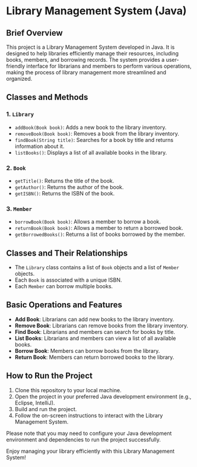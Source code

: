 # Library Management System (Java)

## Brief Overview

This project is a Library Management System developed in Java. It is designed to help libraries efficiently manage their resources, including books, members, and borrowing records. The system provides a user-friendly interface for librarians and members to perform various operations, making the process of library management more streamlined and organized.

## Classes and Methods

### 1. `Library`

- `addBook(Book book)`: Adds a new book to the library inventory.
- `removeBook(Book book)`: Removes a book from the library inventory.
- `findBook(String title)`: Searches for a book by title and returns information about it.
- `listBooks()`: Displays a list of all available books in the library.

### 2. `Book`

- `getTitle()`: Returns the title of the book.
- `getAuthor()`: Returns the author of the book.
- `getISBN()`: Returns the ISBN of the book.

### 3. `Member`

- `borrowBook(Book book)`: Allows a member to borrow a book.
- `returnBook(Book book)`: Allows a member to return a borrowed book.
- `getBorrowedBooks()`: Returns a list of books borrowed by the member.

## Classes and Their Relationships

- The `Library` class contains a list of `Book` objects and a list of `Member` objects.
- Each `Book` is associated with a unique ISBN.
- Each `Member` can borrow multiple books.

## Basic Operations and Features

- **Add Book**: Librarians can add new books to the library inventory.
- **Remove Book**: Librarians can remove books from the library inventory.
- **Find Book**: Librarians and members can search for books by title.
- **List Books**: Librarians and members can view a list of all available books.
- **Borrow Book**: Members can borrow books from the library.
- **Return Book**: Members can return borrowed books to the library.

## How to Run the Project

1. Clone this repository to your local machine.
2. Open the project in your preferred Java development environment (e.g., Eclipse, IntelliJ).
3. Build and run the project.
4. Follow the on-screen instructions to interact with the Library Management System.

Please note that you may need to configure your Java development environment and dependencies to run the project successfully.

Enjoy managing your library efficiently with this Library Management System!

